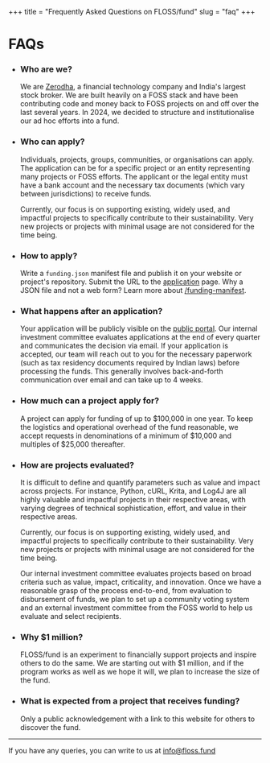 +++
title = "Frequently Asked Questions on FLOSS/fund"
slug = "faq"
+++

# FAQs

- ### Who are we?
  We are [Zerodha](https://zerodha.tech), a financial technology company and India's largest stock broker. We are built heavily on a FOSS stack and have been contributing code and money back to FOSS projects on and off over the last several years. In 2024, we decided to structure and institutionalise our ad hoc efforts into a fund.

- ### Who can apply?
  Individuals, projects, groups, communities, or organisations can apply. The application can be for a specific project or an entity representing many projects or FOSS efforts. The applicant or the legal entity must have a bank account and the necessary tax documents (which vary between jurisdictions) to receive funds.

  Currently, our focus is on supporting existing, widely used, and impactful projects to specifically contribute to their sustainability. Very new projects or projects with minimal usage are not considered for the time being.

- ### How to apply?
  Write a `funding.json` manifest file and publish it on your website or project's repository.
  Submit the URL to the [application](https://dir.floss.fund/submit) page</a>.
  Why a JSON file and not a web form? Learn more about [/funding-manifest](funding.json)</a>.

- ### What happens after an application?
  Your application will be publicly visible on the [public portal](https://dir.floss.fund). Our internal investment committee evaluates applications at the end of every quarter and communicates the decision via email. If your application is accepted, our team will reach out to you for the necessary paperwork (such as tax residency documents required by Indian laws) before processing the funds. This generally involves back-and-forth communication over email and can take up to 4 weeks.

- ### How much can a project apply for?
  A project can apply for funding of up to $100,000 in one year. To keep the logistics and operational overhead of the fund reasonable, we accept requests in denominations of a minimum of $10,000 and multiples of $25,000 thereafter.

- ### How are projects evaluated?
  It is difficult to define and quantify parameters such as value and impact across projects. For instance, Python, cURL, Krita, and Log4J are all highly valuable and impactful projects in their respective areas, with varying degrees of technical sophistication, effort, and value in their respective areas.

  Currently, our focus is on supporting existing, widely used, and impactful projects to specifically contribute to their sustainability. Very new projects or projects with minimal usage are not considered for the time being.

  Our internal investment committee evaluates projects based on broad criteria such as value, impact, criticality, and innovation. Once we have a reasonable grasp of the process end-to-end, from evaluation to disbursement of funds, we plan to set up a community voting system and an external investment committee from the FOSS world to help us evaluate and select recipients.

- ### Why $1 million?
  FLOSS/fund is an experiment to financially support projects and inspire others to do the same. We are starting out with $1 million, and if the program works as well as we hope it will, we plan to increase the size of the fund.

- ### What is expected from a project that receives funding?
  Only a public acknowledgement with a link to this website for others to discover the fund.

---------

If you have any queries, you can write to us at [info@floss.fund](mailto:info@floss.fund)
